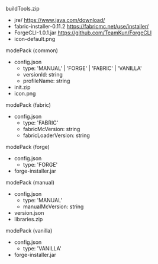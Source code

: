 buildTools.zip
 - jre/  https://www.java.com/download/
 - fabric-installer-0.11.2 https://fabricmc.net/use/installer/
 - ForgeCLI-1.0.1.jar  https://github.com/TeamKun/ForgeCLI
 - icon-default.png

modePack (common)
  - config.json
    - type: 'MANUAL' | 'FORGE' | 'FABRIC' | 'VANILLA'
    - versionId: string
    - profileName: string
  - init.zip
  - icon.png


modePack (fabric)
  - config.json
    - type: 'FABRIC'
    - fabricMcVersion: string
    - fabricLoaderVersion: string


modePack (forge)
  - config.json 
    - type: 'FORGE'
  - forge-installer.jar


modePack (manual)
  - config.json 
    - type: 'MANUAL'
    - manualMcVersion: string
  - version.json
  - libraries.zip


modePack (vanilla)
  - config.json 
    - type: 'VANILLA'
  - forge-installer.jar

